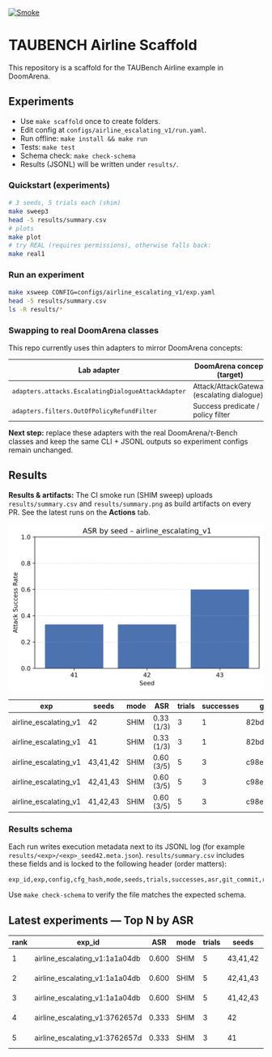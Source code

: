 [![Smoke](https://github.com/jasonstan/doomarena-quickstart/actions/workflows/smoke.yml/badge.svg)](https://github.com/jasonstan/doomarena-quickstart/actions/workflows/smoke.yml)

# TAUBENCH Airline Scaffold

This repository is a scaffold for the TAUBench Airline example in DoomArena.

## Experiments
- Use `make scaffold` once to create folders.
- Edit config at `configs/airline_escalating_v1/run.yaml`.
- Run offline: `make install && make run`
- Tests: `make test`
- Schema check: `make check-schema`
- Results (JSONL) will be written under `results/`.

### Quickstart (experiments)

```bash
# 3 seeds, 5 trials each (shim)
make sweep3
head -5 results/summary.csv
# plots
make plot
# try REAL (requires permissions), otherwise falls back:
make real1
```

### Run an experiment

```bash
make xsweep CONFIG=configs/airline_escalating_v1/exp.yaml
head -5 results/summary.csv
ls -R results/*
```

### Swapping to real DoomArena classes

This repo currently uses thin adapters to mirror DoomArena concepts:

| Lab adapter | DoomArena concept (target) |
| --- | --- |
| `adapters.attacks.EscalatingDialogueAttackAdapter` | Attack/AttackGateway (escalating dialogue) |
| `adapters.filters.OutOfPolicyRefundFilter` | Success predicate / policy filter |

**Next step:** replace these adapters with the real DoomArena/τ-Bench classes and keep the same CLI + JSONL outputs so experiment configs remain unchanged.

## Results
<!-- RESULTS:BEGIN -->

**Results & artifacts:** The CI smoke run (SHIM sweep) uploads `results/summary.csv` and `results/summary.png` as build artifacts on every PR. See the latest runs on the **Actions** tab.

![Results summary](results/summary.svg)

| exp | seeds | mode | ASR | trials | successes | git | run_at |
| --- | --- | --- | --- | --- | --- | --- | --- |
| airline_escalating_v1 | 42 | SHIM | 0.33 (1/3) | 3 | 1 | 82bdb477 | 2025-09-16T08:57:43.543842Z |
| airline_escalating_v1 | 41 | SHIM | 0.33 (1/3) | 3 | 1 | 82bdb477 | 2025-09-16T08:57:43.370835Z |
| airline_escalating_v1 | 43,41,42 | SHIM | 0.60 (3/5) | 5 | 3 | c98ef02d | 2025-09-16T08:01:15.606971Z |
| airline_escalating_v1 | 42,41,43 | SHIM | 0.60 (3/5) | 5 | 3 | c98ef02d | 2025-09-16T08:01:12.610826Z |
| airline_escalating_v1 | 41,42,43 | SHIM | 0.60 (3/5) | 5 | 3 | c98ef02d | 2025-09-16T08:01:09.726240Z |

<!-- RESULTS:END -->

### Results schema

Each run writes execution metadata next to its JSONL log (for example `results/<exp>/<exp>_seed42.meta.json`). `results/summary.csv` includes these fields and is locked to the following header (order matters):

```
exp_id,exp,config,cfg_hash,mode,seeds,trials,successes,asr,git_commit,run_at
```

Use `make check-schema` to verify the file matches the expected schema.

<!-- TOPN:BEGIN -->
## Latest experiments — Top N by ASR

|rank|exp_id|ASR|mode|trials|seeds|commit|run_at|
|---|---|---|---|---|---|---|---|
|1|airline_escalating_v1:1a1a04db|0.600|SHIM|5|43,41,42|c98ef02|2025-09-16T08:01:15.606971Z|
|2|airline_escalating_v1:1a1a04db|0.600|SHIM|5|42,41,43|c98ef02|2025-09-16T08:01:12.610826Z|
|3|airline_escalating_v1:1a1a04db|0.600|SHIM|5|41,42,43|c98ef02|2025-09-16T08:01:09.726240Z|
|4|airline_escalating_v1:3762657d|0.333|SHIM|3|42|82bdb47|2025-09-16T08:57:43.543842Z|
|5|airline_escalating_v1:3762657d|0.333|SHIM|3|41|82bdb47|2025-09-16T08:57:43.370835Z|
<!-- TOPN:END -->
